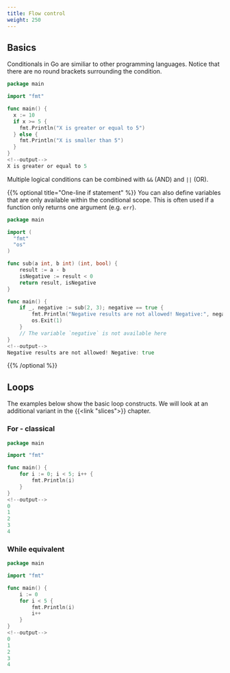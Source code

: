 ```yaml
---
title: Flow control
weight: 250
---
```


## Basics

Conditionals in Go are similiar to other programming languages. Notice that there are no round brackets surrounding the condition.

```go
package main

import "fmt"

func main() {
  x := 10
  if x >= 5 {
    fmt.Println("X is greater or equal to 5")
  } else {
    fmt.Println("X is smaller than 5")
  }
}
<!--output-->
X is greater or equal to 5
```

Multiple logical conditions can be combined with `&&` (AND) and `||` (OR).

{{% optional title="One-line if statement" %}}
You can also define variables that are only available within the conditional scope. This is often used if a function only returns one argument (e.g. `err`).

```go {hl_lines="15"}
package main

import (
  "fmt"
  "os"
)

func sub(a int, b int) (int, bool) {
    result := a - b
    isNegative := result < 0
    return result, isNegative
}

func main() {
    if _, negative := sub(2, 3); negative == true {
        fmt.Println("Negative results are not allowed! Negative:", negative)
        os.Exit(1)
    }
    // The variable `negative` is not available here
}
<!--output-->
Negative results are not allowed! Negative: true
```
{{% /optional %}}


## Loops

The examples below show the basic loop constructs. We will look at an additional variant in the {{<link "slices">}} chapter.


### For - classical

```go
package main

import "fmt"

func main() {
    for i := 0; i < 5; i++ {
        fmt.Println(i)
    }
}
<!--output-->
0
1
2
3
4
```


### While equivalent

```go
package main

import "fmt"

func main() {
    i := 0
    for i < 5 {
        fmt.Println(i)
        i++
    }
}
<!--output-->
0
1
2
3
4
```
